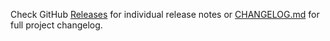 Check GitHub [Releases](https://github.com/Microsoft/tslint-microsoft-contrib/releases) for individual release notes or [CHANGELOG.md](https://github.com/Microsoft/tslint-microsoft-contrib/blob/master/CHANGELOG.md) for full project changelog.